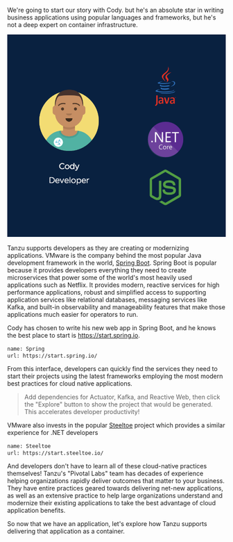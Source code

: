 We're going to start our story with Cody. but he's an absolute star in writing business applications using popular languages and frameworks, but he's not a deep expert on container infrastructure.

![Cody Languages](images/cody-languages.png)

Tanzu supports developers as they are creating   or modernizing applications.  VMware is the company behind the most popular Java development framework in the world, [Spring Boot](https://spring.io/).  Spring Boot is popular because it provides developers everything they need to create microservices that power some of the world's most heavily used applications such as Netflix.  It provides modern, reactive services for high performance applications, robust and simplified access to supporting application services like relational databases, messaging services like Kafka, and built-in observability and manageability features that make those applications much easier for operators to run.

Cody has chosen to write his new web app in Spring Boot, and he knows the best place to start is https://start.spring.io.

```dashboard:create-dashboard
name: Spring
url: https://start.spring.io/
```

From this interface, developers can quickly find the services they need to start their projects using the latest frameworks employing the most modern best practices for cloud native applications.

> Add dependencies for Actuator, Kafka, and Reactive Web, then click the "Explore" button to show the project that would be generated.  This accelerates developer productivity!

VMware also invests in the popular [Steeltoe](https://steeltoe.io) project which provides a similar experience for .NET developers

```dashboard:create-dashboard
name: Steeltoe
url: https://start.steeltoe.io/
```

And developers don't have to learn all of these cloud-native practices themselves!  Tanzu's "Pivotal Labs" team has decades of experience helping organizations rapidly deliver outcomes that matter to your business.  They have entire practices geared towards delivering net-new applications, as well as an extensive practice to help large organizations understand and modernize their existing applications to take the best advantage of cloud application benefits.

So now that we have an application, let's explore how Tanzu supports delivering that application as a container.